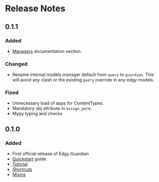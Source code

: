 # Release Notes

## 0.1.1

### Added

- [Managers](./managers.md) documentation section.

### Changed

- Rename internal models manager default from `query` to `guardian`. This will avoid any clash or
the existing `query` override in any edgy models.

### Fixed

- Unnecessary load of apps for ContentTypes.
- Mandatory obj attribute in `assign_perm`.
- Mypy typing and checks

## 0.1.0

### Added

- First official release of Edgy Guardian
- [Quickstart](./index.md) guide.
- [Tutorial](./simple-how-to.md)
- [Shortcuts](./shortcuts.md)
- [Mixins](./mixins.md)
